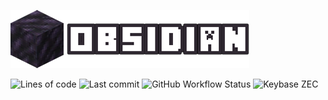 ![Obsidian](/assets/logo.png "Obsidian")

![Lines of code](https://img.shields.io/tokei/lines/github/0xicl33n/obsidian) ![Last commit](https://img.shields.io/github/last-commit/0xicl33n/obsidian) ![GitHub Workflow Status](https://img.shields.io/github/actions/workflow/status/0xicl33n/obsidian/quickstart.yml) ![Keybase ZEC](https://img.shields.io/keybase/zec/ph0sgene)

